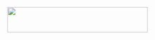<p align="left"><a href="https://heroku.com/deploy?template=https://github.com/deepaiims/catfire"> <img src="https://img.shields.io/badge/Deploy%20To%20Heroku-blue?style=for-the-badge&logo=heroku" width="320" height="58.45"/></a></p>
